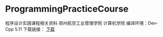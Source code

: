 ﻿# ProgrammingPracticeCourse
程序设计实践课程相关资料
郑州航空工业管理学院 计算机学院
编译环境：Dev-Cpp 5.11 下载链接：
<a href="http://files.syslab.org/downloads/%E5%AE%9E%E9%AA%8C%E8%BD%AF%E4%BB%B6/%E7%BC%96%E7%A8%8B%E5%BC%80%E5%8F%91/C/Dev-Cpp.rar
">下载</a>
